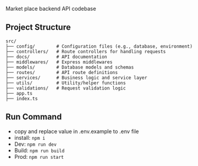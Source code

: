 Market place backend API codebase

## Project Structure

```
src/
├── config/        # Configuration files (e.g., database, environment)
├── controllers/   # Route controllers for handling requests
├── docs/          # API documentation
├── middlewares/   # Express middlewares
├── models/        # Database models and schemas
├── routes/        # API route definitions
├── services/      # Business logic and service layer
├── utils/         # Utility/helper functions
├── validations/   # Request validation logic
├── app.ts
├── index.ts
```

## Run Command

- copy and replace value in .env.example to .env file
- install: `npm i`
- Dev: `npm run dev`
- Build: `npm run build`
- Prod: `npm run start`
